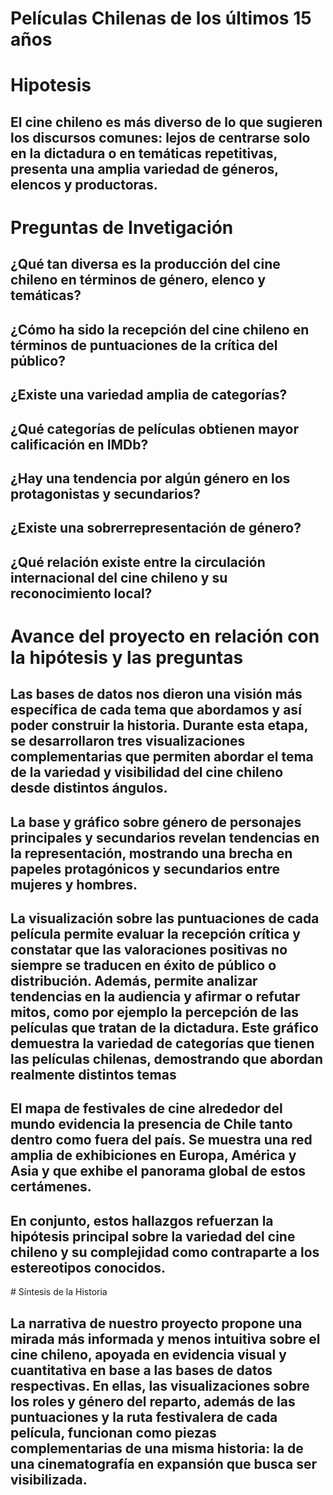 # Películas Chilenas de los últimos 15 años 

# Hipotesis 

## El cine chileno es más diverso de lo que sugieren los discursos comunes: lejos de centrarse solo en la dictadura o en temáticas repetitivas, presenta una amplia variedad de géneros, elencos y productoras. 

# Preguntas de Invetigación

## ¿Qué tan diversa es la producción del cine chileno en términos de género, elenco y temáticas?
## ¿Cómo ha sido la recepción del cine chileno en términos de puntuaciones de la crítica del público?
## ¿Existe una variedad amplia de categorías?
## ¿Qué categorías de películas obtienen mayor calificación en IMDb?
## ¿Hay una tendencia por algún género en los protagonistas y secundarios?
## ¿Existe una sobrerrepresentación de género?
## ¿Qué relación existe entre la circulación internacional del cine chileno y su reconocimiento local?


# Avance del proyecto en relación con la hipótesis y las preguntas 
## Las bases de datos nos dieron una visión más específica de cada tema que abordamos y así poder construir la historia. Durante esta etapa, se desarrollaron tres visualizaciones complementarias que permiten abordar el tema de la variedad y visibilidad del cine chileno desde distintos ángulos.
## La base y gráfico sobre género de personajes principales y secundarios revelan tendencias en la representación, mostrando una brecha en papeles protagónicos y secundarios entre mujeres y hombres.
## La visualización sobre las puntuaciones de cada película permite evaluar la recepción crítica y constatar que las valoraciones positivas no siempre se traducen en éxito de público o distribución. Además, permite analizar tendencias en la audiencia y afirmar o refutar mitos, como por ejemplo la percepción de las películas que tratan de la dictadura. Este gráfico demuestra la variedad de categorías que tienen las películas chilenas, demostrando que abordan realmente distintos temas
## El mapa de festivales de cine alrededor del mundo evidencia la presencia de Chile tanto dentro como fuera del país. Se muestra una red amplia de exhibiciones en Europa, América y Asia y que exhibe el panorama global de estos certámenes. 
## En conjunto, estos hallazgos refuerzan la hipótesis principal sobre la variedad del cine chileno y su complejidad como contraparte a los estereotipos conocidos. 

# Síntesis de la Historia 
## La narrativa de nuestro proyecto propone una mirada más informada y menos intuitiva sobre el cine chileno, apoyada en evidencia visual y cuantitativa en base a las bases de datos respectivas. En ellas, las visualizaciones sobre los roles y género del reparto, además de las puntuaciones y la ruta festivalera de cada película, funcionan como piezas complementarias de una misma historia: la de una cinematografía en expansión que busca ser visibilizada. 